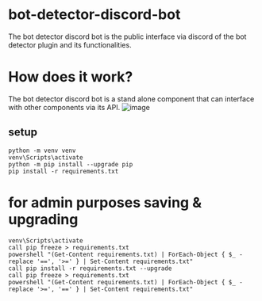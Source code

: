 # bot-detector-discord-bot
The bot detector discord bot is the public interface via discord of the bot detector plugin and its functionalities.

# How does it work?
The bot detector discord bot is a stand alone component that can interface with other components via its API.
![image](https://user-images.githubusercontent.com/40169115/154528234-fcd0ae4c-78a1-4d52-b446-0b7086bdf55a.png)

## setup
```
python -m venv venv
venv\Scripts\activate
python -m pip install --upgrade pip
pip install -r requirements.txt
```
# for admin purposes saving & upgrading

```
venv\Scripts\activate
call pip freeze > requirements.txt
powershell "(Get-Content requirements.txt) | ForEach-Object { $_ -replace '==', '>=' } | Set-Content requirements.txt"
call pip install -r requirements.txt --upgrade
call pip freeze > requirements.txt
powershell "(Get-Content requirements.txt) | ForEach-Object { $_ -replace '>=', '==' } | Set-Content requirements.txt"
```
